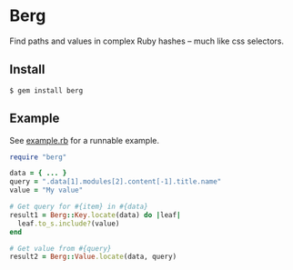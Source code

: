 # Berg

Find paths and values in complex Ruby hashes – much like css selectors.

## Install

```
$ gem install berg
```

## Example

See [example.rb](example.rb) for a runnable example.

``` ruby
require "berg"

data = { ... }
query = ".data[1].modules[2].content[-1].title.name"
value = "My value"

# Get query for #{item} in #{data}
result1 = Berg::Key.locate(data) do |leaf|
  leaf.to_s.include?(value)
end

# Get value from #{query}
result2 = Berg::Value.locate(data, query)
```